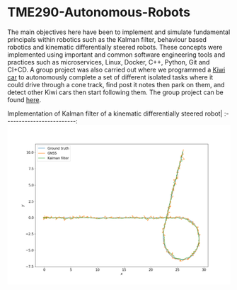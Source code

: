 # TME290-Autonomous-Robots
The main objectives here have been to implement and simulate fundamental principals within robotics such as the Kalman filter, behaviour based robotics and kinematic differentially steered robots. These concepts were implemented using important and common software engineering tools and practices such as microservices, Linux, Docker, C++, Python, Git and CI+CD. A group project was also carried out where we programmed a [Kiwi car](https://github.com/chalmers-revere/opendlv-tutorial-kiwi) to autonomously complete a set of different isolated tasks where it could drive through a cone track, find post it notes then park on them, and detect other Kiwi cars then start following them. The group project can be found [here](https://git.chalmers.se/courses/tme290/2023/group4).

Implementation of Kalman filter of a kinematic differentially steered robot|
:-------------------------:
![](https://github.com/erik-norlin/TME290-Autonomous-Robots/blob/main/assignment3/Assignment3_Erik_Norlin/python_kinematic/plot/plots/path_taken.png?raw=true)
